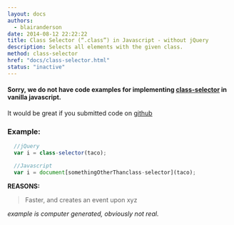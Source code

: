 ```yaml
---
layout: docs
authors:
  - blairanderson
date: 2014-08-12 22:22:22
title: Class Selector (“.class”) in Javascript - without jQuery
description: Selects all elements with the given class.
method: class-selector
href: "docs/class-selector.html"
status: "inactive"
---
```


#### Sorry, we do not have code examples for implementing [class-selector](http://api.jquery.com/class-selector/) in vanilla javascript.

It would be great if you submitted code on [github](https://github.com/blairanderson/without-jquery/blob/master/docs/class-selector.md)

### Example:

```javascript
  //jQuery
  var i = class-selector(taco);

  //Javascript
  var i = document[somethingOtherThanclass-selector](taco);

```

**REASONS:**
> Faster, and creates an event upon xyz

*example is computer generated, obviously not real.*
